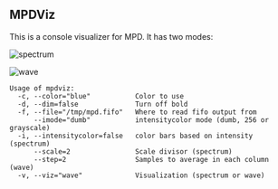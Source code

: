 MPDViz
------
This is a console visualizer for MPD. It has two modes:

![spectrum](http://goput.it/qyp.gif "spectrum")

![wave](http://goput.it/511.gif "wave")

	Usage of mpdviz:
	  -c, --color="blue"           Color to use
	  -d, --dim=false              Turn off bold
	  -f, --file="/tmp/mpd.fifo"   Where to read fifo output from
	      --imode="dumb"           intensitycolor mode (dumb, 256 or grayscale)
	  -i, --intensitycolor=false   color bars based on intensity (spectrum)
	      --scale=2                Scale divisor (spectrum)
	      --step=2                 Samples to average in each column (wave)
	  -v, --viz="wave"             Visualization (spectrum or wave)
